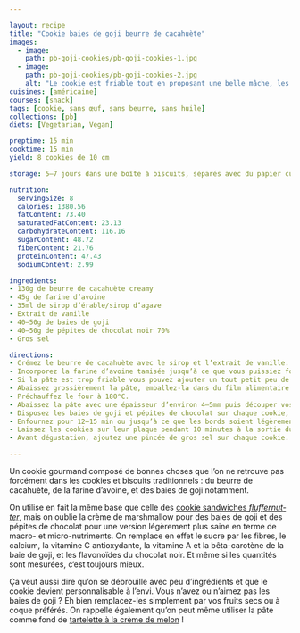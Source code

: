 ```yaml
---

layout: recipe
title: "Cookie baies de goji beurre de cacahuète"
images:
  - image:
    path: pb-goji-cookies/pb-goji-cookies-1.jpg
  - image:
    path: pb-goji-cookies/pb-goji-cookies-2.jpg
    alt: "Le cookie est friable tout en proposant une belle mâche, les baies de goji toastées lors de la cuisson offrent du croquant, les pépites de chocolat complètent le tableau avec du fondant."
cuisines: [américaine]
courses: [snack]
tags: [cookie, sans œuf, sans beurre, sans huile]
collections: [pb]
diets: [Vegetarian, Vegan]

preptime: 15 min
cooktime: 15 min
yield: 8 cookies de 10 cm

storage: 5–7 jours dans une boîte à biscuits, séparés avec du papier cuisson si besoin.

nutrition:
  servingSize: 8
  calories: 1380.56
  fatContent: 73.40
  saturatedFatContent: 23.13
  carbohydrateContent: 116.16
  sugarContent: 48.72
  fiberContent: 21.76
  proteinContent: 47.43
  sodiumContent: 2.99

ingredients:
- 130g de beurre de cacahuète creamy
- 45g de farine d’avoine
- 35ml de sirop d’érable/sirop d’agave
- Extrait de vanille
- 40–50g de baies de goji
- 40–50g de pépites de chocolat noir 70%
- Gros sel

directions:
- Crémez le beurre de cacahuète avec le sirop et l’extrait de vanille. 
- Incorporez la farine d’avoine tamisée jusqu’à ce que vous puissiez former une boule qui se tient. On cherche quelque chose qui se rapproche de la pâte sablée ou du shortbread en un peu plus élastique.
- Si la pâte est trop friable vous pouvez ajouter un tout petit peu de sirop pour corriger la consistance.
- Abaissez grossièrement la pâte, emballez-la dans du film alimentaire et laissez reposer 30 minutes au réfrigérateur
- Préchauffez le four à 180°C. 
- Abaissez la pâte avec une épaisseur d’environ 4–5mm puis découper vos biscuits à l’aide d’un emporte-pièce.
- Disposez les baies de goji et pépites de chocolat sur chaque cookie, puis enfoncez-les légèrement.
- Enfournez pour 12–15 min ou jusqu’à ce que les bords soient légèrement dorés. Surveillez avec attention car les cookies peuvent brunir extrêmement rapidement en fin de cuisson.
- Laissez les cookies sur leur plaque pendant 10 minutes à la sortie du four puis transférez-les sur une grille pour les faire refroidir. Ils devraient durcir en refroidissant.
- Avant dégustation, ajoutez une pincée de gros sel sur chaque cookie.

---
```


Un cookie gourmand composé de bonnes choses que l’on ne retrouve pas forcément dans les cookies et biscuits traditionnels&nbsp;: du beurre de cacahuète, de la farine d’avoine, et des baies de goji notamment.

On utilise en fait la même base que celle des [cookie sandwiches <i lang="en">fluffernutter</i>](fluffernutter-cookie.html), mais on oublie la crème de marshmallow pour des baies de goji et des pépites de chocolat pour une version légèrement plus saine en terme de macro- et micro-nutriments. On remplace en effet le sucre par les fibres, le calcium, la vitamine C antioxydante, la vitamine A et la bêta-carotène de la baie de goji, et les flavonoïdes du chocolat noir. Et même si les quantités sont mesurées, c‘est toujours mieux.

Ça veut aussi dire qu’on se débrouille avec peu d’ingrédients et que le cookie devient personnalisable à l’envi. Vous n’avez ou n’aimez pas les baies de goji&nbsp;? Eh bien remplacez-les simplement par vos fruits secs ou à coque préférés. On rappelle également qu’on peut même utiliser la pâte comme fond de [tartelette à la crème de melon](tartelette-melon.html)&nbsp;!